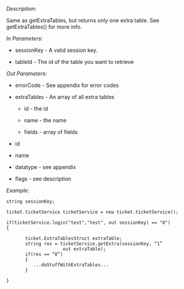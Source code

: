 <properties date="2016-06-24"
SortOrder="159"
/>

*Description*:

Same as getExtraTables, but returns only one extra table. See getExtraTables() for more info.

 

*In Parameters*:

* sessionKey            - A valid session key.

* tableId       - The id of the table you want to retrieve

*Out Parameters*:

* errorCode  - See appendix for error codes

* extraTables         - An array of all extra tables

  * id   - the id

  * name    - the name

  * fields   - array of fields

* id

* name

* datatype    - see appendix

* flags          - see description

 

*Example*:
```
string sessionKey;

ticket.ticketService ticketService = new ticket.ticketService();

if(ticketService.login("test","test", out sessionKey) == "0")
{

       ticket.ExtraTablesStruct extraTable;
       string res = ticketService.getExtra(sessionKey, “1”
                     out extraTable);
       if(res == “0”)
       {
          ...doStuffWithExtraTables...
       }

}
```